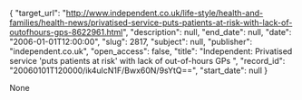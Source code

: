 {
  "target_url": "http://www.independent.co.uk/life-style/health-and-families/health-news/privatised-service-puts-patients-at-risk-with-lack-of-outofhours-gps-8622961.html", 
  "description": null, 
  "end_date": null, 
  "date": "2006-01-01T12:00:00", 
  "slug": 2817, 
  "subject": null, 
  "publisher": "independent.co.uk", 
  "open_access": false, 
  "title": "Independent: Privatised service 'puts patients at risk' with lack of out-of-hours GPs ", 
  "record_id": "20060101T120000/ik4ulcN1F/Bwx60N/9sYtQ==", 
  "start_date": null
}

None